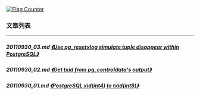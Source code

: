 <a rel="nofollow" href="http://info.flagcounter.com/h9V1"  ><img src="http://s03.flagcounter.com/count/h9V1/bg_FFFFFF/txt_000000/border_CCCCCC/columns_2/maxflags_12/viewers_0/labels_0/pageviews_0/flags_0/"  alt="Flag Counter"  border="0"  ></a>  
  
### 文章列表  
----  
##### 20110930_03.md   [《Use pg_resetxlog simulate tuple disappear within PostgreSQL》](20110930_03.md)  
##### 20110930_02.md   [《Get txid from pg_controldata's output》](20110930_02.md)  
##### 20110930_01.md   [《PostgreSQL xid(int4) to txid(int8)》](20110930_01.md)  
